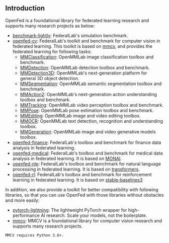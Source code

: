 ## Introduction

OpenFed is a foundational library for federated learning research and supports many research projects as below:

- [benchmark-lightly](https://github.com/FederalLab/benchmark-lightly): FederalLab's simulation benchmark.
- [openfed-cv](https://github.com/FederalLab/openfed-cv): FederalLab's toolkit and benchmark for computer vision in federated learning. This toolkit is based on [mmcv](https://github.com/open-mmlab/mmcv/), and provides the federated learning for following tasks:
  - [MMClassification](https://github.com/open-mmlab/mmclassification): OpenMMLab image classification toolbox and benchmark.
  - [MMDetection](https://github.com/open-mmlab/mmdetection): OpenMMLab detection toolbox and benchmark.
  - [MMDetection3D](https://github.com/open-mmlab/mmdetection3d): OpenMMLab's next-generation platform for general 3D object detection.
  - [MMSegmentation](https://github.com/open-mmlab/mmsegmentation): OpenMMLab semantic segmentation toolbox and benchmark.
  - [MMAction2](https://github.com/open-mmlab/mmaction2): OpenMMLab's next-generation action understanding toolbox and benchmark.
  - [MMTracking](https://github.com/open-mmlab/mmtracking): OpenMMLab video perception toolbox and benchmark.
  - [MMPose](https://github.com/open-mmlab/mmpose): OpenMMLab pose estimation toolbox and benchmark.
  - [MMEditing](https://github.com/open-mmlab/mmediting): OpenMMLab image and video editing toolbox.
  - [MMOCR](https://github.com/open-mmlab/mmocr): OpenMMLab text detection, recognition and understanding toolbox.
  - [MMGeneration](https://github.com/open-mmlab/mmgeneration): OpenMMLab image and video generative models toolbox.
- [openfed-finance](https://github.com/FederalLab/openfed-finance): FederalLab's toolbox and benchmark for finance data analysis in federated learning.
- [openfed-medical](https://github.com/FederalLab/openfed-medical): FederalLab's toolbox and benchmark for medical data analysis in federated learning. It is based on [MONAI](https://github.com/Project-MONAI/MONAI).
- [openfed-nlp](https://github.com/FederalLab/openfed-nlp): FederalLab's toolbox and benchmark for natural language processing in federated learning. It is based on [transformers](https://github.com/huggingface/transformers).
- [openfed-rl](https://github.com/FederalLab/openfed-rl): FederalLab's toolbox and benchmark for reinforcement learning in federated learning. It is based on [stable-baselines3](https://github.com/DLR-RM/stable-baselines3)

In addition, we also provide a toolkit for better compatibility with following libraries, so that you can use OpenFed with those libraries without obstacles and more easily:

- [pytorch-lightning](https://github.com/PyTorchLightning/pytorch-lightning): The lightweight PyTorch wrapper for high-performance AI research. Scale your models, not the boilerplate.
- [mmcv](https://github.com/open-mmlab/mmcv): MMCV is a foundational library for computer vision research and supports many research projects.

```{note}
MMCV requires Python 3.6+.
```

